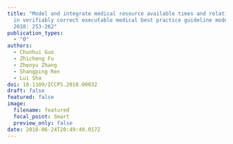 ```yaml
---
title: "Model and integrate medical resource available times and relationships
  in verifiably correct executable medical best practice guideline models. ICCPS
  2018: 253-262"
publication_types:
  - "0"
authors:
  - Chunhui Guo
  - Zhicheng Fu
  - Zhenyu Zhang
  - Shangping Ren
  - Lui Sha
doi: 10.1109/ICCPS.2018.00032
draft: false
featured: false
image:
  filename: featured
  focal_point: Smart
  preview_only: false
date: 2018-06-24T20:49:49.017Z
---
```

